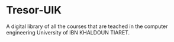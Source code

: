 # Tresor-UIK
A digital library of all the courses that are teached in the computer engineering University of IBN KHALDOUN TIARET.
